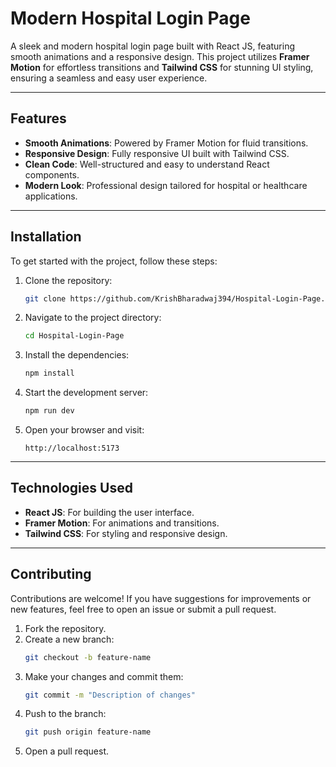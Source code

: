 # Modern Hospital Login Page

A sleek and modern hospital login page built with React JS, featuring smooth animations and a responsive design. This project utilizes **Framer Motion** for effortless transitions and **Tailwind CSS** for stunning UI styling, ensuring a seamless and easy user experience.

---

## Features

- **Smooth Animations**: Powered by Framer Motion for fluid transitions.
- **Responsive Design**: Fully responsive UI built with Tailwind CSS.
- **Clean Code**: Well-structured and easy to understand React components.
- **Modern Look**: Professional design tailored for hospital or healthcare applications.

---

## Installation

To get started with the project, follow these steps:

1. Clone the repository:
   ```bash
   git clone https://github.com/KrishBharadwaj394/Hospital-Login-Page.git
   ```

2. Navigate to the project directory:
   ```bash
   cd Hospital-Login-Page
   ```

3. Install the dependencies:
   ```bash
   npm install
   ```

4. Start the development server:
   ```bash
   npm run dev
   ```

5. Open your browser and visit:
   ```
   http://localhost:5173
   ```

---

## Technologies Used

- **React JS**: For building the user interface.
- **Framer Motion**: For animations and transitions.
- **Tailwind CSS**: For styling and responsive design.

---

## Contributing

Contributions are welcome! If you have suggestions for improvements or new features, feel free to open an issue or submit a pull request.

1. Fork the repository.
2. Create a new branch:
   ```bash
   git checkout -b feature-name
   ```
3. Make your changes and commit them:
   ```bash
   git commit -m "Description of changes"
   ```
4. Push to the branch:
   ```bash
   git push origin feature-name
   ```
5. Open a pull request.

